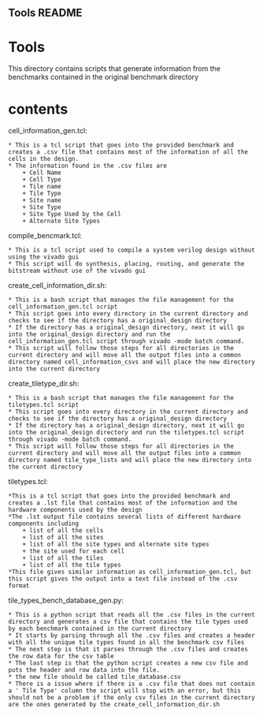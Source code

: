 ## Tools README 

# Tools

This directory contains scripts that generate information from the benchmarks contained in the original benchmark directory

# contents
cell_information_gen.tcl:

    * This is a tcl script that goes into the provided benchmark and creates a .csv file that contains most of the information of all the cells in the design.
    * The information found in the .csv files are 
        + Cell Name
        + Cell Type
        + Tile name
        + Tile Type
        + Site name
        + Site Type
        + Site Type Used by the Cell
        + Alternate Site Types

compile_bencmark.tcl:

    * This is a tcl script used to compile a system verilog design without using the vivado gui
    * This script will do synthesis, placing, routing, and generate the bitstream without use of the vivado gui

create_cell_information_dir.sh:

    * This is a bash script that manages the file management for the cell_information_gen.tcl script
    * This script goes into every directory in the current directory and checks to see if the directory has a original_design directory
    * If the directory has a original_design directory, next it will go into the original_design directory and run the cell_information_gen.tcl script through vivado -mode batch command.
    * This script will follow those steps for all directories in the current directory and will move all the output files into a common directory named cell_information_csvs and will place the new directory into the current directory

create_tiletype_dir.sh:

    * This is a bash script that manages the file management for the tiletypes.tcl script
    * This script goes into every directory in the current directory and checks to see if the directory has a original_design directory
    * If the directory has a original_design directory, next it will go into the original_design directory and run the tiletypes.tcl script through vivado -mode batch command.
    * This script will follow those steps for all directories in the current directory and will move all the output files into a common directory named tile_type_lists and will place the new directory into the current directory

tiletypes.tcl:

    *This is a tcl script that goes into the provided benchmark and creates a .lst file that contains most of the information and the hardware components used by the design
    *The .lst output file contains several lists of different hardware components including
        + list of all the cells
        + list of all the sites
        + list of all the site types and alternate site types
        + the site used for each cell
        + list of all the tiles
        + list of all the tile types
    *This file gives similar information as cell_information_gen.tcl, but this script gives the output into a text file instead of the .csv format

tile_types_bench_database_gen.py:

    * This is a python script that reads all the .csv files in the current directory and generates a csv file that contains the tile types used by each benchmark contained in the current directory
    * It starts by parsing through all the .csv files and creates a header with all the unique tile types found in all the benchmark csv files
    * The next step is that it parses through the .csv files and creates the row data for the csv table
    * The last step is that the python script creates a new csv file and puts the header and row data into the file.
    * the new file should be called tile_database.csv
    * There is a issue where if there is a .csv file that does not contain a ' Tile Type' column the script will stop with an error, but this should not be a problem if the only csv files in the current directory are the ones generated by the create_cell_information_dir.sh